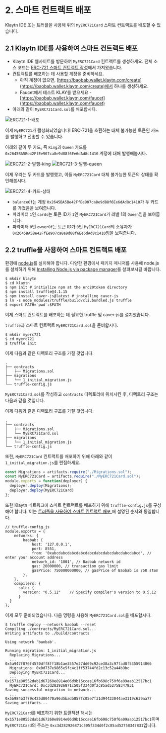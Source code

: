 # 2. 스마트 컨트랙트 배포 <a id="2-deploying-smart-contract"></a>

Klaytn IDE 또는 트러플을 사용해 위의 `MyERC721Card` 스마트 컨트랙트를 배포할 수 있습니다.

## 2.1 Klaytn IDE를 사용하여 스마트 컨트랙트 배포 <a id="2-1-deploying-smart-contract-using-klaytn-ide"></a>

* Klaytn IDE 웹사이트를 방문하여 `MyERC721Card` 컨트랙트를 생성하세요. 전체 소스 코드는 [ERC-721 스마트 컨트랙트 작성](1-erc721.md)에서 가져왔습니다.
* 컨트랙트를 배포하는 데 사용할 계정을 준비하세요.
  * 아직 계정이 없으면, [https://baobab.wallet.klaytn.com/create](https://baobab.wallet.klaytn.com/create)에서 하나를 생성하세요.
  * Faucet에서 테스트 KLAY를 받으세요 - [https://baobab.wallet.klaytn.com/faucet](https://baobab.wallet.klaytn.com/faucet)
* 아래와 같이 `MyERC721Card.sol`를 배포합시다.

![ERC721-1-배포](./images/erc721-1-deploy.png)

이제 `MyERC721`가 활성화되었습니다! ERC-721을 호환하는 대체 불가능한 토큰인 카드를 발행하고 전송할 수 있습니다.

아래와 같이 두 카드, 즉 `King`과 `Queen` 카드를 `0x2645BA5Be42FfEe907ca8e9d88f6Ee6dAd8c1410` 계정에 대해 발행해봅시다.

![ERC721-2-발행-king](./images/erc721-2-mint-king.png) ![ERC721-3-발행-queen](./images/erc721-3-mint-queen.png)

이제 우리는 두 카드를 발행했고, 이들 `MyERC721Card` 대체 불가능한 토큰의 상태를 확인해봅시다.

![ERC721-4-카드-상태](./images/erc721-4-cards-status.png)

* `balanceOf`는 계정 `0x2645BA5Be42FfEe907ca8e9d88f6Ee6dAd8c1410`가 두 카드를 가졌음을 보여줍니다.
* 파라미터 `1`인 `cards`는 토큰 ID가 `1`인 `MyERC721Card`가 레벨 1의 `Queen`임을 보여줍니다.
* 파라미터 `0`인 `ownerOf`는 토큰 ID가 `0`인 `MyERC721Card`의 소유자가 `0x2645BA5Be42FfEe907ca8e9d88f6Ee6dAd8c1410`임을 보여줍니다.

## 2.2 truffle을 사용하여 스마트 컨트랙트 배포 <a id="2-2-deploying-smart-contract-using-truffle"></a>

환경에 [node.js](https://nodejs.org/)를 설치해야 합니다. 다양한 환경에서 패키지 매니저를 사용해 node.js를 설치하기 위해 [Installing Node.js via package manager](https://nodejs.org/en/download/package-manager/)를 살펴보시길 바랍니다.

```text
$ mkdir klaytn
$ cd klaytn
$ npm init # initialize npm at the erc20token directory
$ npm install truffle@4.1.15
$ npm install caver-js@latest # installing caver-js
$ ln -s node_modules/truffle/build/cli.bundled.js truffle
$ export PATH=`pwd`:$PATH
```

이제 스마트 컨트랙트를 배포하는 데 필요한 truffle 및 caver-js를 설치했습니다.

`truffle`과 스마트 컨트랙트 `MyERC721Card.sol`을 준비합시다.

```text
$ mkdir myerc721
$ cd myerc721
$ truffle init
```

이제 다음과 같은 디렉토리 구조를 가질 것입니다.

```text
.
├── contracts
│   ├── Migrations.sol
├── migrations
│   └── 1_initial_migration.js
└── truffle-config.js
```

`MyERC721Card.sol`를 작성하고 `contracts` 디렉토리에 위치시킨 후, 디렉토리 구조는 다음과 같을 것입니다.

이제 다음과 같은 디렉토리 구조를 가질 것입니다.

```text
.
├── contracts
│   ├── Migrations.sol
│   └── MyERC721Card.sol
├── migrations
│   └── 1_initial_migration.js
└── truffle-config.js
```

또한, `MyERC721Card` 컨트랙트를 배포하기 위해 아래와 같이 `1_initial_migration.js`를 편집하세요.

```javascript
const Migrations = artifacts.require("./Migrations.sol");
const MyERC721Card = artifacts.require("./MyERC721Card.sol");
module.exports = function(deployer) {
  deployer.deploy(Migrations);
  deployer.deploy(MyERC721Card)
};
```

또한 Klaytn 네트워크에 스마트 컨트랙트를 배포하기 위해 `truffle-config.js`를 구성해야 합니다. 이는 [트러플을 사용하여 스마트 컨트랙트 배포 ](../../../getting-started/quick-start/deploy-a-smart-contract.md#deploying-a-smart-contract-using-truffle)에 설명된 순서와 동일합니다.

```text
// truffle-config.js
module.exports = {
    networks: {
        baobab: {
            host: '127.0.0.1',
            port: 8551,
            from: '0xabcdabcdabcdabcdabcdabcdabcdabcdabcdabcd', // enter your account address
            network_id: '1001', // Baobab network id
            gas: 20000000, // transaction gas limit
            gasPrice: 750000000000, // gasPrice of Baobab is 750 ston
        },
    },
    compilers: {
      solc: {
        version: "0.5.12"    // Specify compiler's version to 0.5.12
      }
  }
};
```

이제 모두 준비되었습니다. 다음 명령을 사용해 `MyERC721Card.sol`을 배포합시다.

```text
$ truffle deploy --network baobab --reset
Compiling ./contracts/MyERC721Card.sol...
Writing artifacts to ./build/contracts

Using network 'baobab'.

Running migration: 1_initial_migration.js
  Replacing Migrations...
  ... 0x5a947f076f4570dff8ff18b1ae3557e27dd69c92ce38a3c97fad8f5355914066
  Migrations: 0x0d737e9865e5fc4c1ff53744fd2c13c52a44b9bc
  Deploying MyERC721Card...
  ... 0x1571e80552dab1d67260e8914e06d9b16ccae16fb698c750f6a09aab12517bc1
  MyERC721Card: 0xc3d282926871c505f334d0f2c85ad52758347831
Saving successful migration to network...
  ... 0x5b984b3f79c425d80470a96d5badb857fc05e7f31d94423044ae3119c639aa77
Saving artifacts...
```

`MyERC721Card`를 배포하기 위한 트랜잭션 해시는 `0x1571e80552dab1d67260e8914e06d9b16ccae16fb698c750f6a09aab12517bc1`이며 `MyERC721Card`의 주소는 `0xc3d282926871c505f334d0f2c85ad52758347831`입니다.


